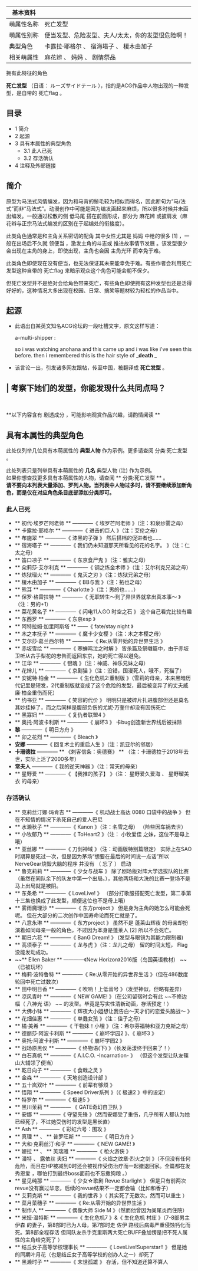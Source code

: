 |  **基本资料**  ||
|---|---|
|萌属性名称  |  死亡发型   |
|萌属性别称  |  便当发型、危险发型、夫人/太太，你的发型很危险啊！   |
|典型角色  |  卡露拉·耶格尔  、  宿海塔子  、  榎木由加子   |
|相关萌属性  |  麻花辫  、  妈妈  、  剧情祭品   |
拥有此特征的角色  
  
**死亡发型** （日语：  ルーズサイドテール  ），指的是ACG作品中人物出现的一种发型，是自带的  死亡flag  。

##  目录

  * 1  简介 
  * 2  起源 
  * 3  具有本属性的典型角色 
    * 3.1  此人已死 
    * 3.2  存活确认 
  * 4  注释及外部链接 

##  简介

原型为马法式风情编发，因为和马背的鬃毛较为相似而得名，因此断句为“马/法式”而非“马法式”。动漫创作中可能是因为编发画起来麻烦，所以很多时候并未画出编发。一般通过松散的侧
低马尾  搭在前面形成，部分为  麻花辫  或披肩发（麻花辫与正宗马法式编发的区别在于起编处的衔接度）。

此类角色通常是和主角关系密切的配角  其中女性尤其是  妈妈  中枪的很多  [1]  ，一般在出场后不久就  领便当  ，激发主角的斗志或
推进故事情节发展  。该发型很少会出现在主角的身上，即使出现，主角也会因  主角光环  而幸免于难。

此类角色即使现在没有便当，也无法保证其未来能幸免于难。有些作者会利用死亡发型这种自带的  死亡flag  来暗示观众这个角色可能会朝不保夕。

但死亡发型并不是绝对会给角色带来死亡，有些角色即使拥有这种发型也还是活得好好的，这种情况大多出现在校园、日常、搞笑等题材较为轻松的作品当中。

##  起源

  * 此语出自某英文知名ACG论坛的一段吐槽文字，原文这样写道： 

     a-multi-shipper  : 

     so i was watching  anohana  and this came up 
     and i was like i've seen this before. then 
     i remembered 
     this is the hair style of _**death** _
  * 该言论一出，引发诸多网友跟帖，传至中国，被翻译成 **死亡发型** 。 

|  考察下她们的发型，你能发现什么共同点吗？  
---  
</br>  
  
**以下内容含有 剧透成分  ，可能影响观赏作品兴趣，请酌情阅读 **

##  具有本属性的典型角色

此处仅列举几位具有本萌属性的 **典型人物** 作为示例。更多请查阅  分类:死亡发型  。

此处列表只是列举具有本萌属性的 **几名** 典型人物  (注)  作为示例。  
如果你想查找更多具有本萌属性的人物，请查阅 ** 分类:死亡发型  ** 。  
**请不要向本列表大量添加、罗列人物。当列表中人物过多时，请不要继续添加新角色，而是仅在对应角色条目底部添加分类即可。**

###  此人已死

  * ** 初代·埃罗芒阿老师  ** ————《  埃罗芒阿老师  》（注：和泉纱雾之母） 
  * ** 卡露拉·耶格尔  ** ————《  进击的巨人  》（注：艾伦之母） 
  * ** 布施翠  ** ————《  漆黑的子弹  》  然后搭档的促进者也…… 
  * ** 宿海塔子  ** ————《  我们仍未知道那天所看见的花的名字。  》（注：仁太之母） 
  * ** 笛口凉子  ** ————《  东京食尸鬼  》（注：雏实之母） 
  * ** 朵莉莎·艾尔利克  ** ————《  钢之炼金术师  》（注：艾尔利克兄弟之母） 
  * ** 炼狱瑠火  ** ————《  鬼灭之刃  》（注：炼狱兄弟之母） 
  * ** 榎木由加子  ** ————《  BB与我  》（注：拓也之母） 
  * ** 熊耳  ** ————《  Charlotte  》（注：男的也……） 
  * ** 保罗·格雷拉特  ** ————《  无职转生～到了异世界就拿出真本事～  》（注：男的+1） 
  * ** 菜花黄名子  ** ————《  闪电11人GO 时空之石  》  这个自己看完比较有趣 
  * ** 东西罗  ** ————《  东京esp  》 
  * ** 阿特拉姆·加里阿斯塔  ** ——《  fate/stay night  》 
  * ** 木之本抚子  ** ————《  魔卡少女樱  》（注：木之本樱之母） 
  * ** 艾尔莎·葛兰西尔特  ** ————《  Re:从零开始的异世界生活  》 
  * ** 赤坂雪绘  ** ————《  寒蝉鸣泣之时解  》  皆杀篇及祭囃篇中，由于赤坂卫听从古手梨花的忠告而返回东京，她的死亡得以避免。 
  * ** 江华  ** ————《  银魂  》（注：神威、神乐兄妹之母） 
  * ** 花婶儿  ** ————《  京剧猫  》（注：没错，国漫死人，哦不，死猫了） 
  * ** 安妮特·柏金  ** ————《  生化危机2:重制版  》（雪莉的母亲，本来黑暗历代记里是短发，2代重制版就变成了这个危险的发型，最后被变异了的丈夫威廉·柏金重伤而死） 
  * ** 约书亚  ** ————《  笑容的代价  》  明明只是被碎片扎进腹部但还是莫名其妙挂掉了，而之后同样是腹部负伤的尤妮·万奎什却没有因伤死亡 
  * ** 黑寡妇  ** ————《  复仇者联盟4  》 
  * ** 奥托·阿波卡利斯  ** ————《  崩坏3  》  卡bug创造新世界线后被抹除 
  * **黎** ————《  明日方舟  》 
  * ** 卯之花烈  ** ————《  Bleach  》 
  * **安娜** ————《  回复术士的重启人生  》（注：凯亚尔的邻居） 
  * **卡珊德拉** ———— ** 《刺客信条：奥德赛》  ** （注：卡珊德拉于2018年去世，实际上活了2000多年） 
  * **常夫人** ————《  我的逆天神器  》（注：常天的母亲） 
  * ** 星野爱  ** ————《  【我推的孩子】  》（注：  星野爱久爱海  、  星野瑠美衣  的母亲） 

###  存活确认

  * ** 克莉丝汀娜·玛肯吉  ** ————《  机动战士高达 0080 口袋中的战争  》  但在不知情的情况下杀死自己的爱人巴尼 
  * ** 水濑秋子  ** ————《  Kanon  》（注：名雪之母）  （险些因车祸去世） 
  * ** 小牧郁乃  ** ————《  ToHeart2  》（注：  小牧爱佳  之妹，这位不是母上哦） 
  * ** 亚丝娜  ** ————《  刀剑神域  》（注：动画版特别篇限定）  实际上在SAO时期算是死过一次，但是因为茅场“想要在最后的时间说一点话”所以NerveGear烧毁大脑的程序  并没有  （  忘了  ）  启动 
  * ** 鲁克莉莉  ** ————《  少女与战车  》  除了剧场版对阵大学选拔队的比赛（虽然在同队余下的队友中第一个出局。），其他两场和大洗的比赛一登场不是马上出局就是被阴。 
  * ** 东条希  ** ————《  LoveLive!  》  （部分打歌服搭配死亡发型，第二季第十三集也换成了此发型，顺便这位也不是母上哦） 
  * ** 雾雨魔理沙  ** ————《  东方project  》  但是身为主角的她怎么可能会死呢。  但在大部分的二次创作中因寿命论而死亡就是了。 
  * ** 八意永琳  ** ————《  东方project  》  虽然不是  蓬莱山辉夜  的母亲却扮演着如同母亲一般的角色，不过因为本身是蓬莱人  [2]  所以不会死亡。 
  * ** 朝日六花  ** ————《  BanG Dream!  》  (发型与眼镜为其能力限制器) 
  * ** 高须泰子  ** ————《  龙与虎  》（注：龙儿之母）  留的时间太短，  Flag  没能发动成功。 
  * ~~** Ellen Baker  ** ————《New Horizon》2016版（岛国英语教材） ~~ （已被玩坏） 
  * ** 梅莉·波特鲁特  ** ————《  Re:从零开始的异世界生活  》（但在486数度轮回中死亡过数次） 
  * ** 田中明日香  ** ————《  吹响！上低音号  》（发型神似，但略有差异） 
  * ** 凉风青叶  ** ————《  NEW GAME!  》（在公司留宿时会有此 ~~不修边幅（ 八神光  语） ~~ 的发型。毕竟是写实性清新动画，存活预定！） 
  * ** 大佛小钵  ** ————《  辉夜大小姐想让我告白～天才们的恋爱头脑战～  》 
  * ** 花畑佳惠  ** ————《  单蠢女孩  》（注：佳子之母） 
  * ** 橘·美希  ** ————《  干物妹！小埋  》（注：希尔芬福特和亚力克斯之母） 
  * ** 德丽莎·阿波卡利斯  ** ————《  崩坏学园2  》、《  崩坏3  》 
  * ** 奥托·阿波卡利斯  ** ————《  崩坏学园2  》 
  * ** 战场原黑仪  ** ————《  终物语(下)  》（长发荡漾终于回来了！） 
  * ** 白石真帆  ** ————《  A.I.C.O. -Incarnation-  》  （但这个发型让队友篠山大辅领了便当） 
  * ** 乾日向子  ** ————《  食戟之灵  》 
  * ** 金森  ** ————《  天地创造设计部  》 
  * ** 五十岚双叶  ** ————《  前辈有够烦  》 
  * ** 悟翔  ** ————《  Speed Driver系列  》（《  极速2  》中的设定） 
  * ** 特罗尔  ** ————《  极速5  》 
  * ** 黑川茉莉  ** ———— 《  GATE奇幻自卫队  》 
  * ** 安娜  ** ————《  守望先锋  》（然而安娜受了重伤，几乎所有人都认为她已经死了，不过她受伤时的发型是黑长直） 
  * ** Ash  ** ————《  彩虹六号：围攻  》 
  * ** 真理  ** 、 ** 普罗旺斯  ** ————《  明日方舟  》 
  * ** 大和·克莉丝汀·和子  ** ————《  NEW GAME!  》 
  * ** 媞拉  ** 、 ** 芙瑞雅  ** ————《  枪火游侠  》 
  * ** 潘特  、  露依丝  夫妇 ** ————《  火焰之纹章·烈火之剑  》（不但没有任何危险，而且在HP被减到0时还会被视作受伤治疗而一起撤退回家。全篇都在发秀恩爱  ，哪怕打到最终boss面前也不忘撒狗粮  。） 
  * ** 星见纯那  ** ————《  少女☆歌剧 Revue Starlight  》  但是只有前两次revue没有赢过华恋，后续的revue结果不一定都会输（比如和香子） 
  * ** 艾莉克斯  ** ————《  我的世界  》（  其实死了无数次，然而可以重生  ） 
  * ** 菜月菜穗子  ** ————《  Re:从零开始的异世界生活  》 
  * ** 制作人  ** ————《  偶像大师 Side M  》（然而他曾因为阑尾炎而住院） 
  * ** 米娅·温特斯  ** ————《  生化危机7  》&《  生化危机 村庄  》（7-8部男主  伊森  的妻子，第8部时已为人母，第7部时走  佐伊  路线后病毒严重侵蚀钙化而死。第8部全程存活  但同队友杀手克里斯两大死亡BUFF叠加愣是把不死人属性的主角给克死了  ） 
  * ** 结丘女子高等学校理事长  ** ————《  LoveLive!Superstar!!  》  但是她的同期叶月花（也是结丘女子高等学校的创办人之一）却死了 
  * ** 黑濑时子  ** ————《  末世孤雄  》  存活，但不知道还算不算人 